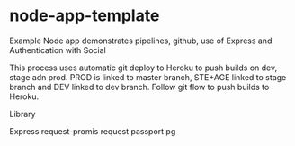 # node-app-template
Example Node app demonstrates pipelines, github, use of Express and Authentication with Social

This process uses automatic git deploy to Heroku to push builds on dev, stage adn prod.
PROD is linked to master branch, STE+AGE linked to stage branch and DEV linked to dev branch.
Follow git flow to push builds to Heroku.

Library

Express
request-promis
request
passport
pg